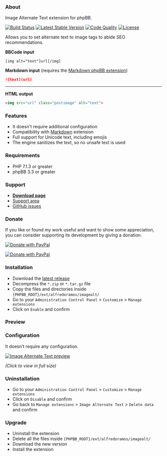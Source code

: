 ### About

Image Alternate Text extension for phpBB.

[![Build Status](https://img.shields.io/travis/com/AlfredoRamos/phpbb-ext-image-alt.svg?style=flat-square)](https://travis-ci.com/AlfredoRamos/phpbb-ext-image-alt)
[![Latest Stable Version](https://img.shields.io/github/tag/AlfredoRamos/phpbb-ext-image-alt.svg?label=stable&style=flat-square)](https://github.com/AlfredoRamos/phpbb-ext-image-alt/releases)
[![Code Quality](https://img.shields.io/codacy/grade/f06ec0db39c049fc8883b6c65e10405a.svg?style=flat-square)](https://app.codacy.com/manual/AlfredoRamos/phpbb-ext-image-alt/dashboard)
[![License](https://img.shields.io/github/license/AlfredoRamos/phpbb-ext-image-alt.svg?style=flat-square)](https://raw.githubusercontent.com/AlfredoRamos/phpbb-ext-image-alt/master/license.txt)

Allows you to set alternate text to image tags to abide SEO recommendations.

**BBCode input**
```
[img alt="text"]url[/img]
```

**Markdown input** (requires the [Markdown phpBB extension](https://github.com/AlfredoRamos/phpbb-ext-markdown))
```markdown
![text](url)
```

___
**HTML output**

```html
<img src="url" class="postimage" alt="text">
```

### Features

- It doesn't require additional configuration
- Compatibility with [Markdown](https://github.com/AlfredoRamos/phpbb-ext-markdown) extension
- Full support for Unicode text, including emojis
- The engine sanitizes the text, so no unsafe text is used

### Requirements

- PHP 7.1.3 or greater
- phpBB 3.3 or greater

### Support

- [**Download page**](https://www.phpbb.com/customise/db/extension/image_alternate_text/)
- [Support area](https://www.phpbb.com/customise/db/extension/image_alternate_text/support)
- [GitHub issues](https://github.com/AlfredoRamos/phpbb-ext-image-alt/issues)

### Donate

If you like or found my work useful and want to show some appreciation, you can consider supporting its development by giving a donation.

[![Donate with PayPal](https://alfredoramos.github.io/assets/images/donate.png)](https://alfredoramos.github.io/donate/)

[![Donate with PayPal](https://www.paypalobjects.com/webstatic/i/logo/rebrand/ppcom.svg)](https://alfredoramos.github.io/donate/)

### Installation

- Download the [latest release](https://github.com/AlfredoRamos/phpbb-ext-image-alt/releases)
- Decompress the `*.zip` or `*.tar.gz` file
- Copy the files and directories inside `{PHPBB_ROOT}/ext/alfredoramos/imagealt/`
- Go to your `Administration Control Panel` > `Customize` > `Manage extensions`
- Click on `Enable` and confirm

### Preview

### Configuration

It doesn’t require any configuration.

[![Image Alternate Text preview](https://i.imgur.com/yLgDJpGb.png)](https://i.imgur.com/yLgDJpG.png)

*(Click to view in full size)*

### Uninstallation

- Go to your `Administration Control Panel` > `Customize` > `Manage extensions`
- Click on `Disable` and confirm
- Go back to `Manage extensions` > `Image Alternate Text` > `Delete data` and confirm

### Upgrade

- Uninstall the extension
- Delete all the files inside `{PHPBB_ROOT}/ext/alfredoramos/imagealt/`
- Download the new version
- Install the extension
